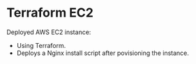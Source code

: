 # Terraform EC2

Deployed AWS EC2 instance:

- Using Terraform.
- Deploys a Nginx install script after povisioning the instance.

